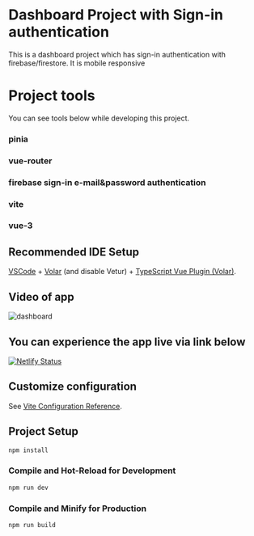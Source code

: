 # Dashboard Project with Sign-in authentication

This is a dashboard project which has sign-in authentication with firebase/firestore. It is mobile responsive

# Project tools

You can see tools below  while developing this project.

### pinia
### vue-router
### firebase sign-in e-mail&password authentication
### vite
### vue-3

## Recommended IDE Setup

[VSCode](https://code.visualstudio.com/) + [Volar](https://marketplace.visualstudio.com/items?itemName=Vue.volar) (and disable Vetur) + [TypeScript Vue Plugin (Volar)](https://marketplace.visualstudio.com/items?itemName=Vue.vscode-typescript-vue-plugin).


## Video of app




![dashboard](https://user-images.githubusercontent.com/47990367/205319627-72eab51f-f9db-4a31-85ab-c3c7d7a67996.gif)

## You can experience the app live via link below

[![Netlify Status](https://api.netlify.com/api/v1/badges/5000a189-2bb8-429c-9a42-d85b0a602254/deploy-status)](https://app.netlify.com/sites/signindashboard/deploys)
## Customize configuration

See [Vite Configuration Reference](https://vitejs.dev/config/).

## Project Setup

```sh
npm install
```

### Compile and Hot-Reload for Development

```sh
npm run dev
```

### Compile and Minify for Production

```sh
npm run build
```
